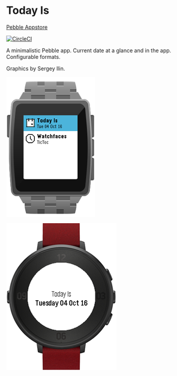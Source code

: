 # Today Is

[Pebble Appstore](https://apps.getpebble.com/en_US/application/57f1dc9405e4b1be61000122)

[![CircleCI](https://img.shields.io/circleci/project/mikea/pebble-today-is.svg?style=flat-square)](https://circleci.com/gh/mikea/pebble-today-is)

A minimalistic Pebble app. Current date at a glance and in the app.
Configurable formats.


Graphics by Sergey Ilin.

![AppGlance Screenshot](screenshots/app_glance_square_steel_silver.png)


![Window Screenshot](screenshots/app_round_red.png)

